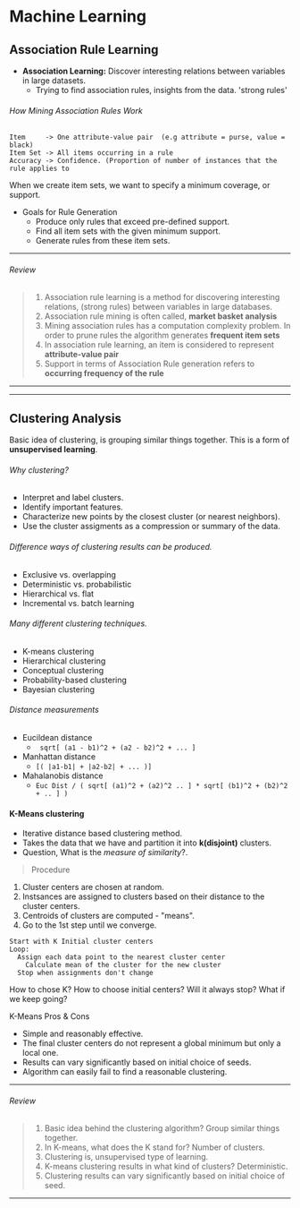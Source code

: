 # Machine Learning


## Association Rule Learning

- **Association Learning:** Discover interesting relations between variables in large datasets.
    - Trying to find association rules, insights from the data. 'strong rules'

###### How Mining Association Rules Work
``` 
Item     -> One attribute-value pair  (e.g attribute = purse, value = black)
Item Set -> All items occurring in a rule 
Accuracy -> Confidence. (Proportion of number of instances that the rule applies to 
```
    
When we create item sets, we want to specify a minimum coverage, or support. <br>

- Goals for Rule Generation
    - Produce only rules that exceed pre-defined support.
    - Find all item sets with the given minimum support. 
    - Generate rules from these item sets. 

-----
###### Review
> 1. Association rule learning is a method for discovering interesting relations, (strong rules) between variables in large databases.
> 2. Association rule mining is often called, **market basket analysis**
> 3. Mining association rules has a computation complexity problem. In order to prune rules the algorithm generates **frequent item sets**
> 4. In association rule learning, an item is considered to represent **attribute-value pair**
> 5. Support in terms of Association Rule generation refers to **occurring frequency of the rule**
-----


---

## Clustering Analysis

Basic idea of clustering, is grouping similar things together. This is a form of **unsupervised learning**.<br>

###### Why clustering?
- Interpret and label clusters.
- Identify important features.
- Characterize new points by the closest cluster (or nearest neighbors).
- Use the cluster assigments as a compression or summary of the data.

###### Difference ways of clustering results can be produced.
- Exclusive vs. overlapping
- Deterministic vs. probabilistic
- Hierarchical vs. flat
- Incremental vs. batch learning

###### Many different clustering techniques.
- K-means clustering
- Hierarchical clustering
- Conceptual clustering
- Probability-based clustering
- Bayesian clustering

###### Distance measurements
- Eucildean distance
    - ``` sqrt[ (a1 - b1)^2 + (a2 - b2)^2 + ... ]```
- Manhattan distance
    - ```[( |a1-b1| + |a2-b2| + ... )]```
- Mahalanobis distance
    - ```Euc Dist / ( sqrt[ (a1)^2 + (a2)^2 .. ] * sqrt[ (b1)^2 + (b2)^2 + .. ] )```

#### K-Means clustering

- Iterative distance based clustering method.
- Takes the data that we have and partition it into **k(disjoint)** clusters.
- Question, What is the _measure of similarity_?.

> Procedure 

1. Cluster centers are chosen at random.
2. Instsances are assigned to clusters based on their distance to the cluster centers.
3. Centroids of clusters are computed - "means".
4. Go to the 1st step until we converge.

```
Start with K Initial cluster centers
Loop:
  Assign each data point to the nearest cluster center
    Calculate mean of the cluster for the new cluster
  Stop when assignments don't change
```

How to chose K? How to choose initial centers? Will it always stop? What if we keep going?

K-Means Pros & Cons
- Simple and reasonably effective.
- The final cluster centers do not represent a global minimum but only a local one.
- Results can vary significantly based on initial choice of seeds.
- Algorithm can easily fail to find a reasonable clustering. 

-----
###### Review
> 1. Basic idea behind the clustering algorithm? Group similar things together.
> 2. In K-means, what does the K stand for? Number of clusters.
> 3. Clustering is, unsupervised type of learning.
> 4. K-means clustering results in what kind of clusters? Deterministic.
> 5. Clustering results can vary significantly based on initial choice of seed. 
-----

